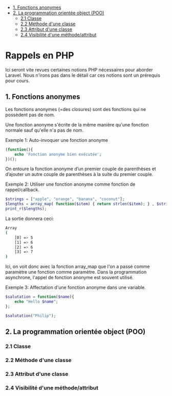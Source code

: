 - [1. Fonctions anonymes](#1-fonctions-anonymes)
- [2. La programmation orientée object (POO)](#2-la-programmation-orientée-object-poo)
  - [2.1 Classe](#21-classe)
  - [2.2 Méthode d'une classe](#22-méthode-dune-classe)
  - [2.3 Attribut d'une classe](#23-attribut-dune-classe)
  - [2.4 Visibilité d'une méthode/attribut](#24-visibilité-dune-méthodeattribut)

<h1> Rappels en PHP</h1>
Ici seront vite revues certaines notions PHP nécessaires pour aborder Laravel.
Nous n'irons pas dans le détail car ces notions sont un prérequis pour cours.

## 1. Fonctions anonymes
Les fonctions anonymes (=des closures) sont des fonctions qui ne possèdent pas de nom.

Une fonction anonyme s'écrite de la même manière qu'une fonction normale sauf qu'elle n'a pas de nom.

Exemple 1: Auto-invoquer une fonction anonyme
```php
(function(){
    echo 'Fonction anonyme bien exécutée';
})();
```
On entoure la fonction anonyme d’un premier couple de parenthèses et d’ajouter un autre couple de parenthèses à la suite du premier couple.

Exemple 2: Utiliser une fonction anonyme comme fonction de rappel/callback.
```php
$strings = ["apple", "orange", "banana", "coconut"];
$lengths = array_map( function($item) { return strlen($item); } , $strings);
print_r($lengths);
```
La sortie donnera ceci:
```bash
Array
(
    [0] => 5
    [1] => 6
    [2] => 6
    [3] => 7
)
```
Ici, on voit donc avec la fonction array_map que l'on a passé comme paramètre une fonction comme paramètre. Dans la programmation asynchrone, l'appel de fonction anonyme est souvent utilisé.

Exemple 3: Affectation d'une fonction anonyme dans une variable.
```php
$salutation = function($name){
    echo "Hello $name";
};

$salutation("Philip");
```

## 2. La programmation orientée object (POO)
### 2.1 Classe

### 2.2 Méthode d'une classe

### 2.3 Attribut d'une classe


### 2.4 Visibilité d'une méthode/attribut